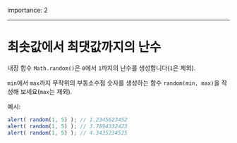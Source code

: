 importance: 2

---

# 최솟값에서 최댓값까지의 난수

내장 함수 `Math.random()`은 `0`에서 `1`까지의 난수를 생성합니다(`1`은 제외).

`min`에서 `max`까지 무작위의 부동소수점 숫자를 생성하는 함수 `random(min, max)`을 작성해 보세요(`max`는 제외).

예시:

```js
alert( random(1, 5) ); // 1.2345623452
alert( random(1, 5) ); // 3.7894332423
alert( random(1, 5) ); // 4.3435234525
```
